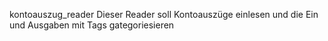 kontoauszug_reader
Dieser Reader soll Kontoauszüge einlesen und die Ein und Ausgaben mit Tags gategoriesieren

